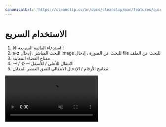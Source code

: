 ```yaml
---
canonicalUrl: 'https://cleanclip.cc/ar/docs/cleanclip/mac/features/quick-use'
---
```


# الاستخدام السريع

1. ⌘ ؛ استدعاء القائمة السريعة
2. a-z البحث المباشر ، إدخال image للبحث عن الصورة ، إدخال file للبحث عن الملف
3. مفتاح الفضاء المعاينة
4. ⇥ / ⇧⇥ الانتقال للأعلى / للأسفل
5. مفاتيح الأرقام / الإدخال الانتقالي للصق العنصر المقابل

<video autoplay muted loop>
    <source src="/videos/quickuse.mp4" type="video/mp4">
    <iframe src="/videos/quickuse.mp4" scrolling="no" border="0" frameborder="0" allow="autoplay; encrypted-media" allowfullscreen></iframe>
</video>
